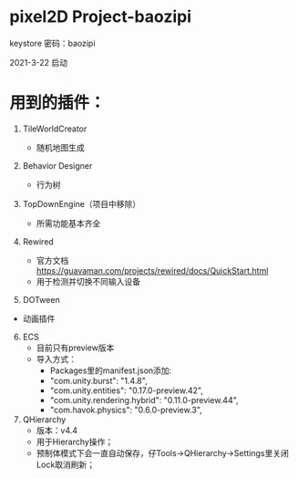 # pixel2D Project-baozipi
keystore
密码：baozipi

2021-3-22 启动

# 用到的插件：
1. TileWorldCreator
   * 随机地图生成

2. Behavior Designer
   * 行为树

3. TopDownEngine（项目中移除）
    * 所需功能基本齐全


4. Rewired
   * 官方文档
https://guavaman.com/projects/rewired/docs/QuickStart.html
   * 用于检测并切换不同输入设备

5. DOTween
 * 动画插件


6. ECS
   * 目前只有preview版本
   * 导入方式：
     * Packages里的manifest.json添加:
     * "com.unity.burst": "1.4.8",
     * "com.unity.entities": "0.17.0-preview.42",
     * "com.unity.rendering.hybrid": "0.11.0-preview.44",
     * "com.havok.physics": "0.6.0-preview.3",
1. QHierarchy
   * 版本：v4.4
   * 用于Hierarchy操作；
   * 预制体模式下会一直自动保存，仔Tools->QHierarchy->Settings里关闭Lock取消刷新；